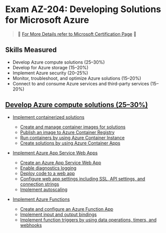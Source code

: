 # Exam AZ-204: Developing Solutions for Microsoft Azure
> 🌟 [For More Details refer to Microsoft Certification Page](https://learn.microsoft.com/en-us/certifications/exams/az-204/) 🌟 

## Skills Measured
- Develop Azure compute solutions (25–30%)
- Develop for Azure storage (15–20%)
- Implement Azure security (20–25%)
- Monitor, troubleshoot, and optimize Azure solutions (15–20%)
- Connect to and consume Azure services and third-party services (15–20%)

## [Develop Azure compute solutions (25–30%)](compute/README.md)
- [Implement containerized solutions](compute/Containers/README.md)
    - [Create and manage container images for solutions]()
    - [Publish an image to Azure Container Registry]()
    - [Run containers by using Azure Container Instance]()
    - [Create solutions by using Azure Container Apps]()

- [Implement Azure App Service Web Apps]()
    - [Create an Azure App Service Web App]()
    - [Enable diagnostics logging]()
    - [Deploy code to a web app]()
    - [Configure web app settings including SSL, API settings, and connection strings]()
    - [Implement autoscaling]()

- [Implement Azure Functions]()
    - [Create and configure an Azure Function App]()
    - [Implement input and output bindings]()
    - [Implement function triggers by using data operations, timers, and webhooks]()
